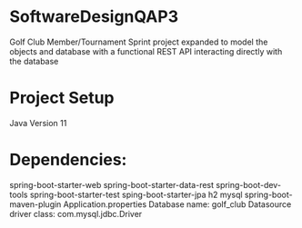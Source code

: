 # SoftwareDesignQAP3
Golf Club Member/Tournament Sprint project expanded to model the objects and database with a functional REST API 
interacting directly with the database

# Project Setup
Java Version 11

# Dependencies:
spring-boot-starter-web
spring-boot-starter-data-rest
spring-boot-dev-tools
spring-boot-starter-test
sping-boot-starter-jpa
h2
mysql
spring-boot-maven-plugin
Application.properties
Database name: golf_club
Datasource driver class: com.mysql.jdbc.Driver
